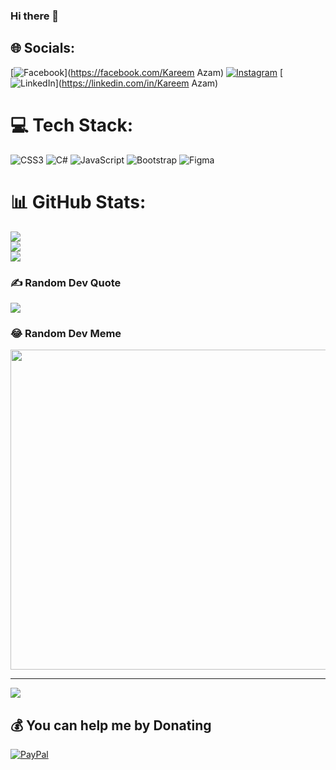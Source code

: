 ### Hi there 👋

## 🌐 Socials:
[![Facebook](https://img.shields.io/badge/Facebook-%231877F2.svg?logo=Facebook&logoColor=white)](https://facebook.com/Kareem Azam) [![Instagram](https://img.shields.io/badge/Instagram-%23E4405F.svg?logo=Instagram&logoColor=white)](https://instagram.com/karmo_dev) [![LinkedIn](https://img.shields.io/badge/LinkedIn-%230077B5.svg?logo=linkedin&logoColor=white)](https://linkedin.com/in/Kareem Azam) 

# 💻 Tech Stack:
![CSS3](https://img.shields.io/badge/css3-%231572B6.svg?style=for-the-badge&logo=css3&logoColor=white) ![C#](https://img.shields.io/badge/c%23-%23239120.svg?style=for-the-badge&logo=c-sharp&logoColor=white) ![JavaScript](https://img.shields.io/badge/javascript-%23323330.svg?style=for-the-badge&logo=javascript&logoColor=%23F7DF1E) ![Bootstrap](https://img.shields.io/badge/bootstrap-%23563D7C.svg?style=for-the-badge&logo=bootstrap&logoColor=white) 	![Figma](https://img.shields.io/badge/figma-%23F24E1E.svg?style=for-the-badge&logo=figma&logoColor=white)
# 📊 GitHub Stats:
![](https://github-readme-stats.vercel.app/api?username=Karmo7X&theme=dark&hide_border=false&include_all_commits=true&count_private=true)<br/>
![](https://github-readme-streak-stats.herokuapp.com/?user=Karmo7X&theme=dark&hide_border=false)<br/>
![](https://github-readme-stats.vercel.app/api/top-langs/?username=Karmo7X&theme=dark&hide_border=false&include_all_commits=true&count_private=true&layout=compact)

### ✍️ Random Dev Quote
![](https://quotes-github-readme.vercel.app/api?type=horizontal&theme=dark)

### 😂 Random Dev Meme
<img src="https://random-memer.herokuapp.com/" width="512px"/>

---
[![](https://visitcount.itsvg.in/api?id=Karmo7X&icon=0&color=0)](https://visitcount.itsvg.in)

  ## 💰 You can help me by Donating
  [![PayPal](https://img.shields.io/badge/PayPal-00457C?style=for-the-badge&logo=paypal&logoColor=white)](https://paypal.me/paypal.me/kareemazam222) 

  
<!-- Proudly created with GPRM ( https://gprm.itsvg.in ) -->
